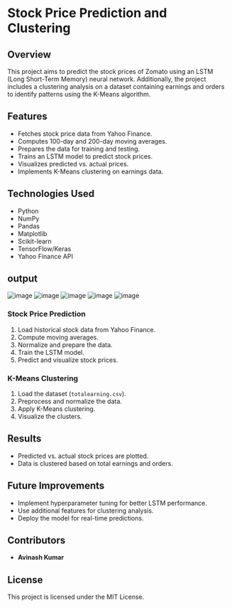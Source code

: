 # Stock Price Prediction and Clustering

## Overview
This project aims to predict the stock prices of Zomato using an LSTM (Long Short-Term Memory) neural network. Additionally, the project includes a clustering analysis on a dataset containing earnings and orders to identify patterns using the K-Means algorithm.

## Features
- Fetches stock price data from Yahoo Finance.
- Computes 100-day and 200-day moving averages.
- Prepares the data for training and testing.
- Trains an LSTM model to predict stock prices.
- Visualizes predicted vs. actual prices.
- Implements K-Means clustering on earnings data.

## Technologies Used
- Python
- NumPy
- Pandas
- Matplotlib
- Scikit-learn
- TensorFlow/Keras
- Yahoo Finance API

## output
![image](https://github.com/user-attachments/assets/4eb1c3a6-6c41-4a80-9b81-0959be301c5e)
![image](https://github.com/user-attachments/assets/3e662723-8978-40d6-b585-6f8aa462b532)
![image](https://github.com/user-attachments/assets/46442058-e8bf-4dcf-b602-d78e25cac589)
![image](https://github.com/user-attachments/assets/216bb07c-e38c-45c0-be3e-ceacbc6960f6)
![image](https://github.com/user-attachments/assets/0ebf5ce6-e29e-486d-acf7-5a7436efb8f6)




### Stock Price Prediction
1. Load historical stock data from Yahoo Finance.
2. Compute moving averages.
3. Normalize and prepare the data.
4. Train the LSTM model.
5. Predict and visualize stock prices.

### K-Means Clustering
1. Load the dataset (`totalearning.csv`).
2. Preprocess and normalize the data.
3. Apply K-Means clustering.
4. Visualize the clusters.

## Results
- Predicted vs. actual stock prices are plotted.
- Data is clustered based on total earnings and orders.

## Future Improvements
- Implement hyperparameter tuning for better LSTM performance.
- Use additional features for clustering analysis.
- Deploy the model for real-time predictions.

## Contributors
- **Avinash Kumar**

## License
This project is licensed under the MIT License.

